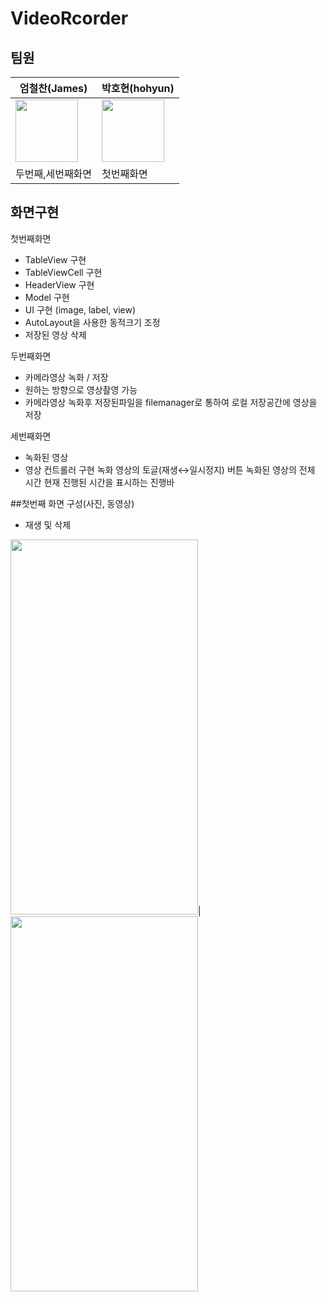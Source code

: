 # VideoRcorder

## 팀원
|엄철찬(James)|박호현(hohyun)|
|----|---|
|<img src="https://user-images.githubusercontent.com/96690194/194688984-8c9ae0e7-4d13-4e66-a522-5a307d9b5d9f.png" width="100" height="100"/>|<img src="https://user-images.githubusercontent.com/101572946/195973616-97235617-fb30-4e09-aac0-855fe138aa9c.jpeg" width="100" height="100"/>
|두번째,세번째화면|첫번째화면|

## 화면구현

첫번째화면
- TableView 구현
- TableViewCell 구현
- HeaderView 구현
- Model 구현
- UI 구현 (image, label, view)
- AutoLayout을 사용한 동적크기 조정
- 저장된 영상 삭제

두번째화면
- 카메라영상 녹화 / 저장
- 원하는 방향으로 영상촬영 가능
- 카메라영상 녹화후 저장된파일을 filemanager로 통하여 로컬 저장공간에 영상을 저장

세번째화면
- 녹화된 영상
- 영상 컨트롤러 구현
녹화 영상의 토글(재생↔일시정지) 버튼
녹화된 영상의 전체 시간
현재 진행된 시간을 표시하는 진행바

##첫번째 화면 구성(사진, 동영상)
- 재생 및 삭제

<img src="https://user-images.githubusercontent.com/101572946/195974227-9ec5f960-5ddf-46f2-87be-75d9cb5a1d2b.PNG" width="300" height="600"/>|<img src="https://user-images.githubusercontent.com/101572946/195974363-3dfd2644-b247-46a6-8993-60576da31b4c.gif" width="300" height="600"/>





